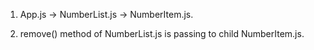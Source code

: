 1. App.js -> NumberList.js -> NumberItem.js.

2. remove() method of NumberList.js is passing to child NumberItem.js.
